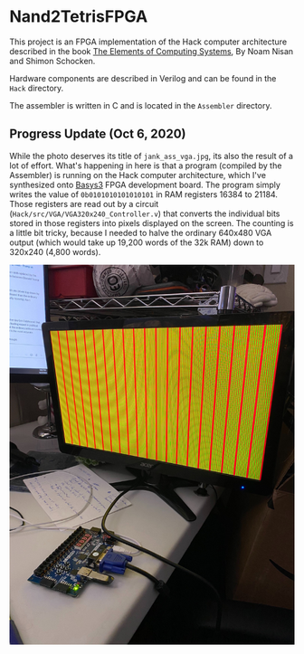 # Nand2TetrisFPGA

This project is an FPGA implementation of the Hack computer architecture described in the book [The Elements of Computing Systems](https://www.nand2tetris.org/), By Noam Nisan and Shimon Schocken.

Hardware components are described in Verilog and can be found in the `Hack` directory.

The assembler is written in C and is located in the `Assembler` directory.

## Progress Update (Oct 6, 2020)
While the photo deserves its title of `jank_ass_vga.jpg`, its also the result of a lot of effort. What's happening in here is that a program (compiled by the Assembler) is running on the Hack computer architecture, which I've synthesized onto [Basys3](https://store.digilentinc.com/basys-3-artix-7-fpga-trainer-board-recommended-for-introductory-users/) FPGA development board. The program simply writes the value of `0b0101010101010101` in RAM registers 16384 to 21184. Those registers are read out by a circuit (`Hack/src/VGA/VGA320x240_Controller.v`) that converts the individual bits stored in those registers into pixels displayed on the screen. The counting is a little bit tricky, because I needed to halve the ordinary 640x480 VGA output (which would take up 19,200 words of the 32k RAM) down to 320x240 (4,800 words).

![alt text](https://raw.githubusercontent.com/ibeckermayer/Nand2TetrisFPGA/master/Misc/jank_ass_vga.png)
